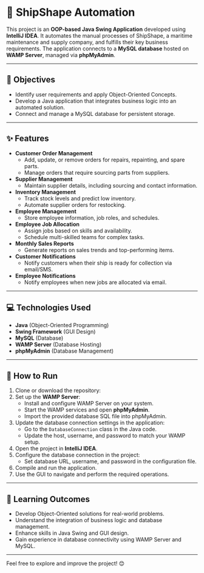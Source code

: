 <!DOCTYPE html>
<html lang="en">
<head>
    <meta charset="UTF-8">
    <meta name="viewport" content="width=device-width, initial-scale=1.0">
</head>
<body>
    <h1>🚢 ShipShape Automation</h1>
    <p>This project is an <strong>OOP-based Java Swing Application</strong> developed using <strong>IntelliJ IDEA</strong>. It automates the manual processes of ShipShape, a maritime maintenance and supply company, and fulfills their key business requirements. The application connects to a <strong>MySQL database</strong> hosted on <strong>WAMP Server</strong>, managed via <strong>phpMyAdmin</strong>.</p>

   <hr>

   <h2>📌 Objectives</h2>
    <ul>
        <li>Identify user requirements and apply Object-Oriented Concepts.</li>
        <li>Develop a Java application that integrates business logic into an automated solution.</li>
        <li>Connect and manage a MySQL database for persistent storage.</li>
    </ul>

   <hr>

   <h2>✨ Features</h2>
    <ul>
        <li><strong>Customer Order Management</strong>
            <ul>
                <li>Add, update, or remove orders for repairs, repainting, and spare parts.</li>
                <li>Manage orders that require sourcing parts from suppliers.</li>
            </ul>
        </li>
        <li><strong>Supplier Management</strong>
            <ul>
                <li>Maintain supplier details, including sourcing and contact information.</li>
            </ul>
        </li>
        <li><strong>Inventory Management</strong>
            <ul>
                <li>Track stock levels and predict low inventory.</li>
                <li>Automate supplier orders for restocking.</li>
            </ul>
        </li>
        <li><strong>Employee Management</strong>
            <ul>
                <li>Store employee information, job roles, and schedules.</li>
            </ul>
        </li>
        <li><strong>Employee Job Allocation</strong>
            <ul>
                <li>Assign jobs based on skills and availability.</li>
                <li>Schedule multi-skilled teams for complex tasks.</li>
            </ul>
        </li>
        <li><strong>Monthly Sales Reports</strong>
            <ul>
                <li>Generate reports on sales trends and top-performing items.</li>
            </ul>
        </li>
        <li><strong>Customer Notifications</strong>
            <ul>
                <li>Notify customers when their ship is ready for collection via email/SMS.</li>
            </ul>
        </li>
        <li><strong>Employee Notifications</strong>
            <ul>
                <li>Notify employees when new jobs are allocated via email.</li>
            </ul>
        </li>
    </ul>

   <hr>

   <h2>💻 Technologies Used</h2>
    <ul>
        <li><strong>Java</strong> (Object-Oriented Programming)</li>
        <li><strong>Swing Framework</strong> (GUI Design)</li>
        <li><strong>MySQL</strong> (Database)</li>
        <li><strong>WAMP Server</strong> (Database Hosting)</li>
        <li><strong>phpMyAdmin</strong> (Database Management)</li>
    </ul>

   <hr>

   <h2>🚀 How to Run</h2>
    <ol>
        <li>Clone or download the repository:</li>
        <li>Set up the <strong>WAMP Server</strong>:
            <ul>
                <li>Install and configure WAMP Server on your system.</li>
                <li>Start the WAMP services and open <strong>phpMyAdmin</strong>.</li>
                <li>Import the provided database SQL file into phpMyAdmin.</li>
            </ul>
        </li>
        <li>Update the database connection settings in the application:
            <ul>
                <li>Go to the <code>DatabaseConnection</code> class in the Java code.</li>
                <li>Update the host, username, and password to match your WAMP setup.</li>
            </ul>
        </li>
       <li>Open the project in <strong>IntelliJ IDEA</strong>.</li>
        <li>Configure the database connection in the project:
            <ul>
                <li>Set database URL, username, and password in the configuration file.</li>
            </ul>
        </li>
        <li>Compile and run the application.</li>
        <li>Use the GUI to navigate and perform the required operations.</li>
    </ol>

   <hr>

   <h2>🌟 Learning Outcomes</h2>
    <ul>
        <li>Develop Object-Oriented solutions for real-world problems.</li>
        <li>Understand the integration of business logic and database management.</li>
        <li>Enhance skills in Java Swing and GUI design.</li>
        <li>Gain experience in database connectivity using WAMP Server and MySQL.</li>
    </ul>

   <hr>

   <p>Feel free to explore and improve the project! 😊</p>
</body>
</html>

 

